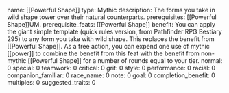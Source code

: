 name: [[Powerful Shape]]
type: Mythic
description: The forms you take in wild shape tower over their natural counterparts.
prerequisites: [[Powerful Shape]]UM.
prerequisite_feats: [[Powerful Shape]]
benefit: You can apply the giant simple template (quick rules version, from Pathfinder RPG Bestiary 295) to any form you take with wild shape. This replaces the benefit from [[Powerful Shape]]. As a free action, you can expend one use of mythic [[power]] to combine the benefit from this feat with the benefit from non-mythic [[Powerful Shape]] for a number of rounds equal to your tier.
normal: 0
special: 0
teamwork: 0
critical: 0
grit: 0
style: 0
performance: 0
racial: 0
companion_familiar: 0
race_name: 0
note: 0
goal: 0
completion_benefit: 0
multiples: 0
suggested_traits: 0
